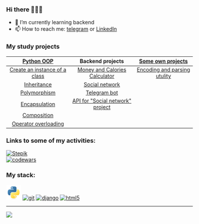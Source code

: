 ### Hi there 👨🏻‍💻

- 🌱 I’m currently learning backend
- 📫 How to reach me: [telegram](https://t.me/nikissem) or [LinkedIn](https://www.linkedin.com/in/nisemenov/)

### My study projects

| [Python OOP](https://younglinux.info/oopython/course) | Backend projects | [Some own projects](https://github.com/stars/nisemenov/lists/own-projects) |
| :---: | :---: | :---: |
| [Create an instance of a class](https://github.com/nisemenov/create_class_instance.git) | [Money and Calories Calculator](https://github.com/nisemenov/hw_python_oop.git) | [Encoding and parsing utulity](https://github.com/nisemenov/pars_encod_utility) |
| [Inheritance](https://github.com/nisemenov/inheritance.git) | [Social network](https://github.com/nisemenov/hw05_final.git) |
| [Polymorphism](https://github.com/nisemenov/polymorthism.git) | [Telegram bot](https://github.com/nisemenov/api_sp1_bot.git) |
| [Encapsulation](https://github.com/nisemenov/encapsulation.git) | [API for "Social network" project](https://github.com/nisemenov/api_final_yatube-master.git) |
| [Composition](https://github.com/nisemenov/composition.git) |  |
| [Operator overloading](https://github.com/nisemenov/operator_overloading.git) |  |

<h3 align="left">Links to some of my activities:</h3>
<p align="left">
  <a href="https://stepik.org/users/641439102/profile" target="_blank"><img src="https://cdn.stepik.net/static/classic/ico/favicon.ico" height=40 alt="Stepik"></a></br>
  <a href="https://www.codewars.com/users/nisemenov" target="_blank"> <img src="https://www.codewars.com/users/nisemenov/badges/small"alt="codewars"/></a>
</p>

<h3 align="left">My stack:</h3>
<p align="left"> 
  <a href="https://www.python.org" target="_blank"> <img src="https://raw.githubusercontent.com/devicons/devicon/master/icons/python/python-original.svg" alt="python" width="40" height="40"></a>
  <a href="https://git-scm.com/" target="_blank"> <img src="https://www.vectorlogo.zone/logos/git-scm/git-scm-icon.svg" alt="git" width="40" height="40"></a>
  <a href="https://www.djangoproject.com/" target="_blank"><img src="https://static.djangoproject.com/img/icon-touch.e4872c4da341.png" alt="django" width="40" height="40"></a>
  <a href="https://my-learning.w3schools.com/tutorial/sql" target="_blank"> <img src="https://www.svgrepo.com/show/331760/sql-database-generic.svg" alt="html5" width="40" height="40"></a>    
</p>

---

![](https://komarev.com/ghpvc/?username=nisemenov)
<!--
**DonFortes/DonFortes** is a ✨ _special_ ✨ repository because its `README.md` (this file) appears on your GitHub profile.
Here are some ideas to get you started:
- 🔭 I’m currently working on ...
- 🌱 I’m currently learning ...
- 👯 I’m looking to collaborate on ...
- 🤔 I’m looking for help with ...
- 💬 Ask me about ...
- 📫 How to reach me: ...
- 😄 Pronouns: ...
- ⚡ Fun fact: ...
-->
